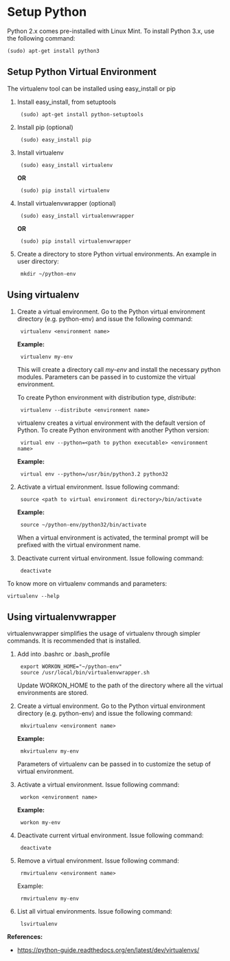 Setup Python
===========

Python 2.x comes pre-installed with Linux Mint. To install Python 3.x, use the following command:

	(sudo) apt-get install python3


Setup Python Virtual Environment
---------------------------------

The virtualenv tool can be installed using easy_install or pip

1. Install easy_install, from setuptools

		(sudo) apt-get install python-setuptools


2. Install pip (optional)

		(sudo) easy_install pip


3. Install virtualenv

		(sudo) easy_install virtualenv


	**OR**

		(sudo) pip install virtualenv


4. Install virtualenvwrapper (optional)

		(sudo) easy_install virtualenvwrapper


	**OR**

		(sudo) pip install virtualenvwrapper


5. Create a directory to store Python virtual environments. An example in user directory:

		mkdir ~/python-env


Using virtualenv
-----------------

1. Create a virtual environment. Go to the Python virtual environment directory (e.g. python-env) and issue the following command:

		virtualenv <environment name>


	**Example:**

		virtualenv my-env


	This will create a directory call _my-env_ and install the necessary python modules. Parameters can be passed in to customize the virtual environment.

	To create Python environment with distribution type, _distribute_: 

		virtualenv --distribute <environment name>


	virtualenv creates a virtual environment with the default version of Python. To create Python environment with another Python version:

		virtual env --python=<path to python executable> <environment name>


	**Example:**

		virtual env --python=/usr/bin/python3.2 python32


2. Activate a virtual environment. Issue following command:

		source <path to virtual environment directory>/bin/activate


	**Example:**

		source ~/python-env/python32/bin/activate


	When a virtual environment is activated, the terminal prompt will be prefixed with the virtual environment name.

3. Deactivate current virtual environment. Issue following command:

		deactivate



To know more on virtualenv commands and parameters:

	virtualenv --help


Using virtualenvwrapper
-----------------------

virtualenvwrapper simplifies the usage of virtualenv through simpler commands. It is recommended that is installed.

1. Add into .bashrc or .bash_profile

		export WORKON_HOME="~/python-env"
		source /usr/local/bin/virtualenvwrapper.sh

	Update WORKON_HOME to the path of the directory where all the virtual environments are stored.


2. Create a virtual environment. Go to the Python virtual environment directory (e.g. python-env) and issue the following command:

		mkvirtualenv <environment name>


	**Example:**

		mkvirtualenv my-env


	Parameters of virtualenv can be passed in to customize the setup of virtual environment.


2. Activate a virtual environment. Issue following command:

		workon <environment name>


	**Example:**

		workon my-env


3. Deactivate current virtual environment. Issue following command:

		deactivate


4. Remove a virtual environment. Issue following command:

		rmvirtualenv <environment name>


	Example:

		rmvirtualenv my-env


5. List all virtual environments. Issue following command:

		lsvirtualenv


**References:**
* https://python-guide.readthedocs.org/en/latest/dev/virtualenvs/

